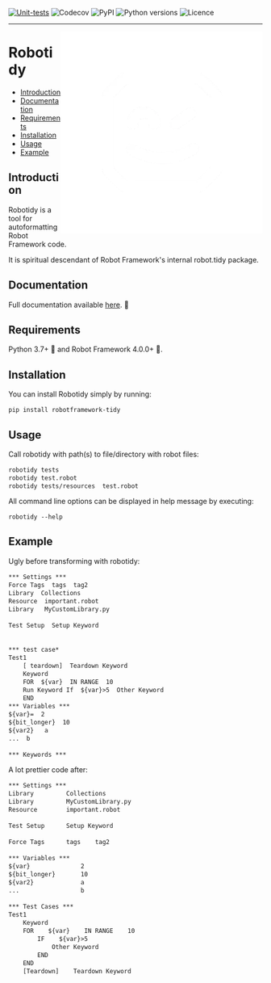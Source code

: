 [![Unit-tests](https://img.shields.io/github/workflow/status/MarketSquare/robotframework-tidy/Unit%20tests/main)](https://github.com/MarketSquare/robotframework-tidy/actions?query=workflow%3A%22Unit+tests%22 "GitHub Workflow Unit Tests Status")
![Codecov](https://img.shields.io/codecov/c/github/MarketSquare/robotframework-tidy/main "Code coverage on master branch")
![PyPI](https://img.shields.io/pypi/v/robotframework-tidy?label=version "PyPI package version")
![Python versions](https://img.shields.io/pypi/pyversions/robotframework-tidy "Supported Python versions")
![Licence](https://img.shields.io/pypi/l/robotframework-tidy "PyPI - License")

---

<img style="float:right" src="https://raw.githubusercontent.com/MarketSquare/robotframework-tidy/master/docs/images/robotidy_logo.png">

Robotidy
===============
- [Introduction](#introduction)
- [Documentation](#documentation)
- [Requirements](#requirements)
- [Installation](#installation)
- [Usage](#usage)
- [Example](#example)

Introduction <a name="introduction"></a>
------------
Robotidy is a tool for autoformatting Robot Framework code.

It is spiritual descendant of Robot Framework's internal robot.tidy package.

Documentation <a name="documentation"></a>
-------------
Full documentation available [here](https://robocop.readthedocs.io). :open_book:

Requirements <a name="requirements"></a>
------------

Python 3.7+ :snake: and Robot Framework 4.0.0+ :robot:.

Installation <a name="installation"></a>
------------

You can install Robotidy simply by running:
```
pip install robotframework-tidy
```

Usage <a name="usage"></a>
-----
Call robotidy with path(s) to file/directory with robot files:

```
robotidy tests
robotidy test.robot
robotidy tests/resources  test.robot
```
    
All command line options can be displayed in help message by executing:

```
robotidy --help
```

Example <a name="example"></a>
-------
Ugly before transforming with robotidy:
```robotframework
*** Settings ***
Force Tags  tags  tag2
Library  Collections
Resource  important.robot
Library   MyCustomLibrary.py

Test Setup  Setup Keyword


*** test case*
Test1
    [ teardown]  Teardown Keyword
    Keyword
    FOR  ${var}  IN RANGE  10
    Run Keyword If  ${var}>5  Other Keyword
    END
*** Variables ***
${var}=  2
${bit_longer}  10
${var2}   a
...  b

*** Keywords ***

```
A lot prettier code after:
```robotframework
*** Settings ***
Library         Collections
Library         MyCustomLibrary.py
Resource        important.robot

Test Setup      Setup Keyword

Force Tags      tags    tag2

*** Variables ***
${var}              2
${bit_longer}       10
${var2}             a
...                 b

*** Test Cases ***
Test1
    Keyword
    FOR    ${var}    IN RANGE    10
        IF    ${var}>5
            Other Keyword
        END
    END
    [Teardown]    Teardown Keyword

```